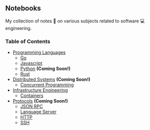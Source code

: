 ## Notebooks

My collection of notes :notebook: on various subjects related to software :computer: engineering.

### Table of Contents
- [Programming Languages](https://github.com/palash25/Notes/tree/master/languages)
  - [Go](https://github.com/palash25/Notes/blob/master/languages/Go.md)
  - [Javascript](https://github.com/palash25/Notes/blob/master/languages/Javascript.md)
  - [Python]() **(Coming Soon!)**
  - [Rust](https://github.com/palash25/Notes/blob/master/languages/Rust.md)
- [Distributed Systems]() **(Coming Soon!)**
  - [Concurrent Programming]()
- [Infrastructure Engineering](https://github.com/palash25/Notes/tree/master/infrastructure-engineering)
  - [Containers](https://github.com/palash25/Notes/blob/master/infrastructure-engineering/Containers.md)
- [Protocols]() **(Coming Soon!)**
  - [JSON RPC]()
  - [Language Server]()
  - [HTTP]()
  - [SSH]()
